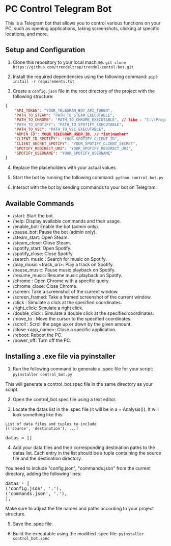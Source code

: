 # PC Control Telegram Bot

This is a Telegram bot that allows you to control various functions on your PC, such as opening applications, taking screenshots, clicking at specific locations, and more.

## Setup and Configuration

1. Clone this repository to your local machine. `git clone https://github.com/trendeltrep/trendel-contol-bot.git`

2. Install the required dependencies using the following command: `pip3 install -r requirements.txt`

3. Create a `config.json` file in the root directory of the project with the following structure:

```json
{
    "API_TOKEN": "YOUR_TELEGRAM_BOT_API_TOKEN",
    "PATH_TO_STEAM": "PATH_TO_STEAM_EXECUTABLE",
    "PATH_TO_CHROME": "PATH_TO_CHROME_EXECUTABLE", // like : "C:\\Program Files\\Google\\Chrome\\Application\\chrome.exe"
    "PATH_TO_SPOTIFY": "PATH_TO_SPOTIFY_EXECUTABLE",
    "PATH_TO_VSC": "PATH_TO_VSC_EXECUTABLE",
    "ADMIN_ID": YOUR_TELEGRAM_USER_ID, // *int|number*
    "CLIENT_ID_SPOTIFY": "YOUR_SPOTIFY_CLIENT_ID",
    "CLIENT_SECRET_SPOTIFY": "YOUR_SPOTIFY_CLIENT_SECRET",
    "SPOTIFY_REDIRECT_URI": "YOUR_SPOTIFY_REDIRECT_URI",
    "SPOTIFY_USERNAME": "YOUR_SPOTIFY_USERNAME"
}
```

4. Replace the placeholders with your actual values

5. Start the bot by running the following command: `python control_bot.py`

6. Interact with the bot by sending commands to your bot on Telegram.

## Available Commands

- /start: Start the bot.
- /help: Display available commands and their usage.
- /enable_bot: Enable the bot (admin only).
- /pause_bot: Pause the bot (admin only).
- /steam_start: Open Steam.
- /steam_close: Close Steam.
- /spotify_start: Open Spotify.
- /spotify_close: Close Spotify.
- /search_music <query>: Search for music on Spotify.
- /play_music <track_uri>: Play a track on Spotify.
- /pause_music: Pause music playback on Spotify.
- /resume_music: Resume music playback on Spotify.
- /chrome <query>: Open Chrome with a specific query.
- /chrome_close: Close Chrome.
- /screen: Take a screenshot of the current window.
- /screen_framed: Take a framed screenshot of the current window.
- /click <x> <y>: Simulate a click at the specified coordinates.
- /right_click: Simulate a right click.
- /double_click <x> <y>: Simulate a double click at the specified coordinates.
- /move_to <x> <y>: Move the cursor to the specified coordinates.
- /scroll <num>: Scroll the page up or down by the given amount.
- /close <app_name>: Close a specific application.
- /reboot: Reboot the PC.
- /power_off: Turn off the PC.

## Installing a .exe file via pyinstaller

1. Run the following command to generate a .spec file for your script: `pyinstaller control_bot.py`

This will generate a control_bot.spec file in the same directory as your script.

2. Open the control_bot.spec file using a text editor.

3. Locate the datas list in the .spec file (it will be in a = Analysis()). It will look something like this:

```
List of data files and tuples to include
[('source', 'destination'), ...]
```

<pre>
datas = []
</pre>

4. Add your data files and their corresponding destination paths to the datas list. Each entry in the list should be a tuple containing the source file and the destination directory.

You need to include "config.json", "commands.json" from the current directory, adding the following lines:

<pre>
datas = [
('config.json', '.'),
('commands.json', '.'),
],
</pre>

Make sure to adjust the file names and paths according to your project structure.

5. Save the .spec file.

6. Build the executable using the modified .spec file: `pyinstaller control_bot.spec`
